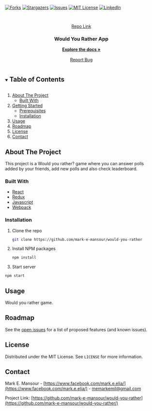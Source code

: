 [![Forks][forks-shield]][forks-url]
[![Stargazers][stars-shield]][stars-url]
[![Issues][issues-shield]][issues-url]
[![MIT License][license-shield]][license-url]
[![LinkedIn][linkedin-shield]][linkedin-url]



<!-- PROJECT LOGO -->
<br />
<p align="center">
  <a href="https://github.com/mark-e-mansour/would-you-rather">
    Repo Link
  </a>

  <h3 align="center">Would You Rather App</h3>

  <p align="center">
    <a href="https://github.com/mark-e-mansour/would-you-rather"><strong>Explore the docs »</strong></a>
    <br />
    <br />
    <a href="https://github.com/mark-e-mansour/would-you-rather/issues">Report Bug</a>
  </p>
</p>


<!-- TABLE OF CONTENTS -->
<details open="open">
  <summary><h2 style="display: inline-block">Table of Contents</h2></summary>
  <ol>
    <li>
      <a href="#about-the-project">About The Project</a>
      <ul>
        <li><a href="#built-with">Built With</a></li>
      </ul>
    </li>
    <li>
      <a href="#getting-started">Getting Started</a>
      <ul>
        <li><a href="#prerequisites">Prerequisites</a></li>
        <li><a href="#installation">Installation</a></li>
      </ul>
    </li>
    <li><a href="#usage">Usage</a></li>
    <li><a href="#roadmap">Roadmap</a></li>
    <li><a href="#license">License</a></li>
    <li><a href="#contact">Contact</a></li>
  </ol>
</details>



<!-- ABOUT THE PROJECT -->
## About The Project

This project is a Would you rather? game where you can answer polls added by your friends,
add new polls and also check leaderboard.

### Built With

* [React](https://reactjs.org)
* [Redux](https://redux.js.org/)
* [Javascript](https://www.javascript.com)
* [Webpack](https://webpack.js.org)


### Installation

1. Clone the repo
   ```sh
   git clone https://github.com/mark-e-mansour/would-you-rather
   ```
2. Install NPM packages
   ```sh
   npm install
   ```
3. Start server
  ```sh
  npm start
  ```



<!-- USAGE EXAMPLES -->
## Usage

Would you rather game.


<!-- ROADMAP -->
## Roadmap

See the [open issues](https://github.com/mark-e-mansour/would-you-rather/issues) for a list of proposed features (and known issues).



<!-- LICENSE -->
## License

Distributed under the MIT License. See `LICENSE` for more information.



<!-- CONTACT -->
## Contact

Mark E. Mansour - [https://www.facebook.com/mark.e.elia/](https://www.facebook.com/mark.e.elia/) - memarkemil@gmail.com

Project Link: [https://github.com/mark-e-mansour/would-you-rather](https://github.com/mark-e-mansour/would-you-rather/)



<!-- MARKDOWN LINKS & IMAGES -->
<!-- https://www.markdownguide.org/basic-syntax/#reference-style-links -->
[forks-shield]: https://img.shields.io/github/forks/mark-e-mansour/would-you-rather.svg?style=for-the-badge
[forks-url]: https://github.com/mark-e-mansour/would-you-rather/network/members
[stars-shield]: https://img.shields.io/github/stars/mark-e-mansour/would-you-rather.svg?style=for-the-badge
[stars-url]: https://github.com/mark-e-mansour/would-you-rather/stargazers
[issues-shield]: https://img.shields.io/github/issues/mark-e-mansour/would-you-rather.svg?style=for-the-badge
[issues-url]: https://github.com/mark-e-mansour/would-you-rather/issues
[license-shield]: https://img.shields.io/github/license/mark-e-mansour/would-you-rather.svg?style=for-the-badge
[license-url]: https://github.com/mark-e-mansour/would-you-rather/blob/master/LICENSE.txt
[linkedin-shield]: https://img.shields.io/badge/-LinkedIn-black.svg?style=for-the-badge&logo=linkedin&colorB=555
[linkedin-url]: https://www.linkedin.com/in/mark-emil-soccar-049906115/